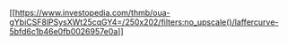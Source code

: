 [[https://www.investopedia.com/thmb/oua-gYbiCSF8lPSysXWt25cqGY4=/250x202/filters:no_upscale()/laffercurve-5bfd6c1b46e0fb0026957e0a]]